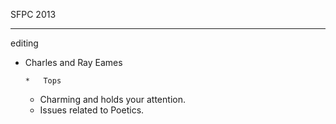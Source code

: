 
SFPC 2013

__________________________________________________________________________________

editing

*   Charles and Ray Eames

        *   Tops
    *   Charming and holds your attention.
    *   Issues related to Poetics.
